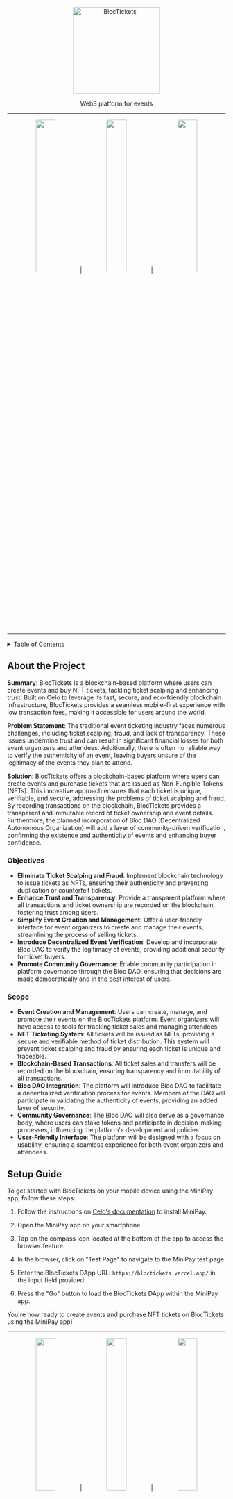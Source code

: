 <!-- TITLE -->
<p align="center">
<img src="https://github.com/johnnjuki/bloctickets/assets/84154246/f5c117ef-1d2e-4adf-88e3-da3197b8a5a9" width="200px" alt="BlocTickets" />

  <p align="center">Web3 platform for events</p>
</p>

------

<div align="center">
<img src="https://github.com/johnnjuki/bloctickets/assets/84154246/5223f636-6909-42f8-8738-9ba9a3f90516" width=30% height=30%> | <img src="https://github.com/johnnjuki/bloctickets/assets/84154246/acdbc272-a2cc-4d49-8894-e7daafd858ac" width=30% height=30%> | <img src="https://github.com/johnnjuki/bloctickets/assets/84154246/62ad0b68-e6a8-4ee7-a7cf-2a72e2bad9fb" width=30% height=30%> 
</div>

------

<details>
<summary> Table of Contents</summary>

- [About the Project](#about-the-project)
- [Setup Guide](#setup-guide)
- [Project Timeline](#project-timeline)
- [Features In Progress](#features-in-progress)

</details>

## About the Project

**Summary**: BlocTickets is a blockchain-based platform where users can create events and buy NFT tickets, tackling ticket scalping and enhancing trust. Built on Celo to leverage its fast, secure, and eco-friendly blockchain infrastructure, BlocTickets provides a seamless mobile-first experience with low transaction fees, making it accessible for users around the world. 

**Problem Statement**: The traditional event ticketing industry faces numerous challenges, including ticket scalping, fraud, and lack of transparency. These issues undermine trust and can result in significant financial losses for both event organizers and attendees. Additionally, there is often no reliable way to verify the authenticity of an event, leaving buyers unsure of the legitimacy of the events they plan to attend.

**Solution**: BlocTickets offers a blockchain-based platform where users can create events and purchase tickets that are issued as Non-Fungible Tokens (NFTs). This innovative approach ensures that each ticket is unique, verifiable, and secure, addressing the problems of ticket scalping and fraud. By recording transactions on the blockchain, BlocTickets provides a transparent and immutable record of ticket ownership and event details. Furthermore, the planned incorporation of Bloc DAO (Decentralized Autonomous Organization) will add a layer of community-driven verification, confirming the existence and authenticity of events and enhancing buyer confidence.

### Objectives
- **Eliminate Ticket Scalping and Fraud**: Implement blockchain technology to issue tickets as NFTs, ensuring their authenticity and preventing duplication or counterfeit tickets.
- **Enhance Trust and Transparency**: Provide a transparent platform where all transactions and ticket ownership are recorded on the blockchain, fostering trust among users.
- **Simplify Event Creation and Management**: Offer a user-friendly interface for event organizers to create and manage their events, streamlining the process of selling tickets.
- **Introduce Decentralized Event Verification**: Develop and incorporate Bloc DAO to verify the legitimacy of events, providing additional security for ticket buyers.
- **Promote Community Governance**: Enable community participation in platform governance through the Bloc DAO, ensuring that decisions are made democratically and in the best interest of users.

### Scope
- **Event Creation and Management**: Users can create, manage, and promote their events on the BlocTickets platform. Event organizers will have access to tools for tracking ticket sales and managing attendees.
- **NFT Ticketing System**: All tickets will be issued as NFTs, providing a secure and verifiable method of ticket distribution. This system will prevent ticket scalping and fraud by ensuring each ticket is unique and traceable.
- **Blockchain-Based Transactions**: All ticket sales and transfers will be recorded on the blockchain, ensuring transparency and immutability of all transactions.
- **Bloc DAO Integration**: The platform will introduce Bloc DAO to facilitate a decentralized verification process for events. Members of the DAO will participate in validating the authenticity of events, providing an added layer of security.
- **Community Governance**: The Bloc DAO will also serve as a governance body, where users can stake tokens and participate in decision-making processes, influencing the platform's development and policies.
- **User-Friendly Interface**: The platform will be designed with a focus on usability, ensuring a seamless experience for both event organizers and attendees.

## Setup Guide

To get started with BlocTickets on your mobile device using the MiniPay app, follow these steps:

1. Follow the instructions on [Celo's documentation](https://docs.celo.org/developer/build-on-minipay/overview#installing-minipay) to install MiniPay.

2. Open the MiniPay app on your smartphone.

3. Tap on the compass icon located at the bottom of the app to access the browser feature.

4. In the browser, click on "Test Page" to navigate to the MiniPay test page.

5. Enter the BlocTickets DApp URL: `https://bloctickets.vercel.app/` in the input field provided.

6. Press the "Go" button to load the BlocTickets DApp within the MiniPay app.

You're now ready to create events and purchase NFT tickets on BlocTickets using the MiniPay app!

------

<div align="center">
<img src="https://github.com/johnnjuki/bloctickets/assets/84154246/0dea97ba-cee5-4060-9937-335d9ae17912" width=30% height=30%> | <img src="https://github.com/johnnjuki/bloctickets/assets/84154246/ae10173b-c58e-49d7-83c9-51ad4885f3f4" width=30% height=30%> | <img src="https://github.com/johnnjuki/bloctickets/assets/84154246/3a849b0c-1d26-4695-9b7c-923e4a0ec616" width=30% height=30%> 
</div>

------


## Project Timeline

BlocTickets was initiated on May 1st with the vision to revolutionize the event ticketing industry. When the hackathon was announced on May 2nd, it became evident that BlocTickets was a perfect fit. The hackathon provided an exciting opportunity to continue building and submit the project, adhering to the rules which require disclosure of the project's inception in relation to the hackathon's announcement.

## Features In Progress

While BlocTickets is operational and allows users to successfully create and pay for events using cUSD, we are actively working on expanding its capabilities. The following features are under development:

### Decentralized Autonomous Organization (DAO)

We are also in the process of developing and incorporating the Bloc DAO. This will serve as a decentralized governance layer for the platform, allowing the community to verify event authenticity and participate in decision-making processes.

Stay tuned for updates as we continue to build and improve BlocTickets to serve you better!

<p align="right">(<a href="#top">back to top</a>)</p>
